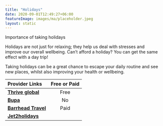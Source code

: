```yaml
---
title: "Holidays"
date: 2020-09-01T12:49:27+06:00
featureImage: images/ma/placeholder.jpeg
layout: static
---
```


Importance of taking holidays

Holidays are not just for relaxing; they help us deal with stresses and improve our overall wellbeing. Can’t afford a holiday? You can get the same effect with a day trip!

Taking holidays can be a great chance to escape your daily routine and see new places, whilst also improving your health or wellbeing.

| Provider Links      | Free or Paid  |  
| :-----------          | :--------------:      |  
| [**Thrive global**](https://community.thriveglobal.com/the-importance-of-taking-a-holiday/) | Free | 
| [**Bupa**](https://www.bupa.co.uk/business/news-and-information/why-holidays-are-good-for-employees-health) | No | 
| [**Barrhead Travel**](https://www.barrheadtravel.co.uk/) | Paid | 
| [**Jet2holidays**](https://www.jet2holidays.com/) |  | 
  

<br/><br/>






